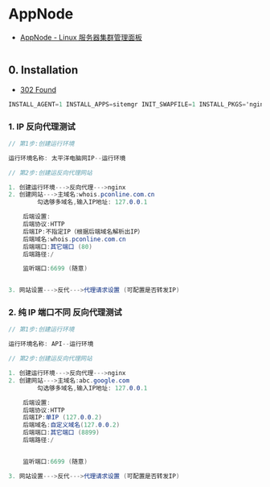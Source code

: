# AppNode

- [AppNode - Linux 服务器集群管理面板](https://www.appnode.com/)

```c#

```

## 0. Installation

- [302 Found](https://www.appnode.com/install)

```c#
INSTALL_AGENT=1 INSTALL_APPS=sitemgr INIT_SWAPFILE=1 INSTALL_PKGS='nginx-stable,php74,mysql56' bash -c "$(curl -sS http://dl.appnode.com/install.sh)"
```

### 1. IP 反向代理测试

```c#
// 第1步:创建运行环境

运行环境名称: 太平洋电脑网IP--运行环境

// 第2步:创建运反向代理网站

1. 创建运行环境--->反向代理--->nginx
2. 创建网站--->主域名:whois.pconline.com.cn
        勾选够多域名,输入IP地址: 127.0.0.1

    后端设置:
    后端协议:HTTP
    后端IP:不指定IP（根据后端域名解析出IP）
    后端域名:whois.pconline.com.cn
    后端端口:其它端口 (80)
    后端路径:/

    监听端口:6699 (随意)


3. 网站设置--->反代--->代理请求设置 (可配置是否转发IP)
```

### 2. 纯 IP 端口不同 反向代理测试

```c#
// 第1步:创建运行环境

运行环境名称: API--运行环境

// 第2步:创建运反向代理网站

1. 创建运行环境--->反向代理--->nginx
2. 创建网站--->主域名:abc.google.com
        勾选够多域名,输入IP地址: 127.0.0.1

    后端设置:
    后端协议:HTTP
    后端IP:单IP (127.0.0.2)
    后端域名:自定义域名(127.0.0.2)
    后端端口:其它端口 (8899)
    后端路径:/


    监听端口:6699 (随意)

3. 网站设置--->反代--->代理请求设置 (可配置是否转发IP)
```
